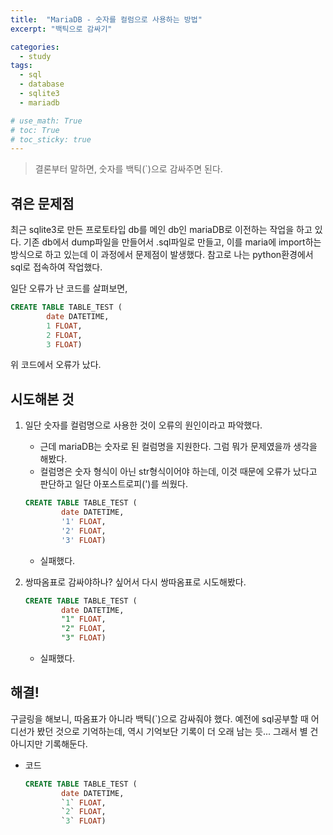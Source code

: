 ```yaml
---
title:  "MariaDB - 숫자를 컬럼으로 사용하는 방법"
excerpt: "백틱으로 감싸기"

categories:
  - study
tags:
  - sql
  - database
  - sqlite3
  - mariadb

# use_math: True
# toc: True
# toc_sticky: true
---
```


> 결론부터 말하면, 숫자를 백틱(`)으로 감싸주면 된다.

## 겪은 문제점

최근 sqlite3로 만든 프로토타입 db를 메인 db인 mariaDB로 이전하는 작업을 하고 있다. 기존 db에서 dump파일을 만들어서 .sql파일로 만들고, 이를 maria에 import하는 방식으로 하고 있는데 이 과정에서 문제점이 발생했다. 참고로 나는 python환경에서 sql로 접속하여 작업했다.

일단 오류가 난 코드를 살펴보면,

```sql
CREATE TABLE TABLE_TEST (
		date DATETIME,
		1 FLOAT,
		2 FLOAT,
		3 FLOAT)
```

위 코드에서 오류가 났다.

## 시도해본 것

1. 일단 숫자를 컬럼명으로 사용한 것이 오류의 원인이라고 파악했다.
    - 근데 mariaDB는 숫자로 된 컬럼명을 지원한다. 그럼 뭐가 문제였을까 생각을 해봤다.
    - 컬럼명은 숫자 형식이 아닌 str형식이어야 하는데, 이것 때문에 오류가 났다고 판단하고 일단 아포스트로피(')를 씌웠다.

    ```sql
    CREATE TABLE TABLE_TEST (
    		date DATETIME,
    		'1' FLOAT,
    		'2' FLOAT,
    		'3' FLOAT)
    ```

    - 실패했다.
2. 쌍따옴표로 감싸야하나? 싶어서 다시 쌍따옴표로 시도해봤다.

    ```sql
    CREATE TABLE TABLE_TEST (
    		date DATETIME,
    		"1" FLOAT,
    		"2" FLOAT,
    		"3" FLOAT)
    ```

    - 실패했다.

## 해결!

구글링을 해보니, 따옴표가 아니라 백틱(`)으로 감싸줘야 했다. 예전에 sql공부할 때 어디선가 봤던 것으로 기억하는데, 역시 기억보단 기록이 더 오래 남는 듯... 그래서 별 건 아니지만 기록해둔다.

- 코드

    ```sql
    CREATE TABLE TABLE_TEST (
    		date DATETIME,
    		`1` FLOAT,
    		`2` FLOAT,
    		`3` FLOAT)
    ```



